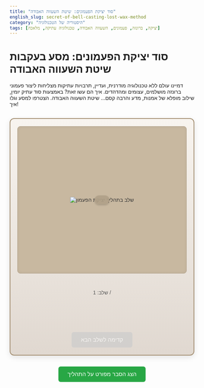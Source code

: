 ```yaml
---
title: "סוד יציקת הפעמונים: שיטת השעווה האבודה"
english_slug: secret-of-bell-casting-lost-wax-method
category: "היסטוריה של הטכנולוגיה"
tags: [יציקה, ברונזה, פעמונים, השעווה האבודה, טכנולוגיה עתיקה, מלאכה]
---
```

# סוד יציקת הפעמונים: מסע בעקבות שיטת השעווה האבודה

דמיינו עולם ללא טכנולוגיה מודרנית, ועדיין, תרבויות עתיקות מצליחות ליצור פעמוני ברונזה מושלמים, עצומים ומהדהדים. איך הם עשו זאת? באמצעות סוד עתיק יומין, שילוב מופלא של אמנות, מדע והרבה קסם... שיטת השעווה האבודה. הצטרפו למסע וגלו איך!

<div id="simulation">
    <div class="simulation-area">
        <img id="simulation-image" src="" alt="שלב בתהליך יציקת הפעמון">
        <div id="interactive-prompt"></div>
         <div id="interaction-feedback"></div>
    </div>
    <div class="simulation-controls">
        <p id="step-counter">שלב: 1 / <span id="total-steps"></span></p>
        <p id="step-description"></p>
        <button id="next-step" disabled>קדימה לשלב הבא</button>
    </div>
</div>

<style>
    /* General Styles */
    #simulation {
        display: flex;
        flex-direction: column;
        align-items: center;
        margin-top: 30px;
        border: 2px solid #a08a6c; /* Bronze-like border */
        padding: 20px;
        border-radius: 12px; /* Softer corners */
        background: linear-gradient(to bottom, #f8f4ef, #e0d8d0); /* Subtle textured background */
        box-shadow: 0 5px 15px rgba(0, 0, 0, 0.1); /* Soft shadow */
        font-family: 'Arial', sans-serif; /* Or any preferred font */
        color: #333;
    }

    /* Simulation Area */
    .simulation-area {
        position: relative;
        width: 100%;
        max-width: 550px; /* Slightly larger */
        height: 400px; /* Taller */
        display: flex;
        justify-content: center;
        align-items: center;
        background-color: #c8b8a0; /* Warm, clay-like background */
        border: 1px solid #b0a088;
        border-radius: 8px;
        overflow: hidden;
        margin-bottom: 15px;
        box-shadow: inset 0 0 10px rgba(0, 0, 0, 0.05);
        transition: background-color 0.5s ease; /* Smooth background changes */
    }

    #simulation-image {
        max-width: 100%;
        max-height: 100%;
        object-fit: contain;
        transition: transform 0.6s ease-out, opacity 0.6s ease-out; /* Smooth image transitions */
    }

     #simulation-image.fading {
        opacity: 0.5; /* Fade effect during interaction */
        transform: scale(0.98);
    }

    /* Interactive Prompt & Feedback */
    #interactive-prompt {
        position: absolute;
        top: 50%;
        left: 50%;
        transform: translate(-50%, -50%);
        background-color: rgba(176, 160, 136, 0.9); /* Matches background slightly */
        color: #222;
        padding: 12px 20px;
        border-radius: 25px; /* Pill shape */
        cursor: pointer;
        font-size: 1.2em; /* Larger text */
        text-align: center;
        user-select: none;
        transition: transform 0.3s ease, background-color 0.3s ease;
        box-shadow: 0 2px 5px rgba(0, 0, 0, 0.2);
        z-index: 10; /* Ensure it's on top */
        font-weight: bold;
    }

    #interactive-prompt:hover {
        transform: translate(-50%, -50%) scale(1.05); /* Subtle hover effect */
        background-color: rgba(190, 170, 140, 0.95);
    }

     #interactive-prompt.complete {
         background-color: #4CAF50; /* Green on completion */
         color: white;
         cursor: default;
         transform: translate(-50%, -50%) scale(1);
     }

     #interaction-feedback {
        position: absolute;
        bottom: 20px; /* Position at bottom */
        left: 50%;
        transform: translateX(-50%);
        background-color: rgba(0, 0, 0, 0.7);
        color: white;
        padding: 8px 15px;
        border-radius: 5px;
        font-size: 1em;
        text-align: center;
        opacity: 0; /* Initially hidden */
        transition: opacity 0.5s ease-out;
         z-index: 5;
     }

     #interaction-feedback.visible {
         opacity: 1;
     }


    /* Controls */
    .simulation-controls {
        margin-top: 15px;
        text-align: center;
        width: 100%;
        max-width: 550px;
    }

    #step-counter {
        font-size: 1em;
        color: #555;
        margin-bottom: 8px;
    }

    #step-description {
        min-height: 3.5em; /* Reserve slightly more space */
        font-size: 1.1em;
        line-height: 1.5;
        color: #444;
        font-weight: bold;
    }

    #next-step {
        padding: 12px 25px;
        font-size: 1.1em;
        cursor: pointer;
        background-color: #007bff;
        color: white;
        border: none;
        border-radius: 6px;
        margin-top: 15px;
        transition: background-color 0.3s ease, opacity 0.3s ease;
    }

    #next-step:hover:not(:disabled) {
         background-color: #0056b3;
    }

    #next-step:disabled {
        background-color: #cccccc;
        cursor: not-allowed;
        opacity: 0.7;
    }

    /* Explanation Toggle Button */
    #toggle-explanation {
        display: block;
        margin: 30px auto;
        padding: 12px 25px;
        font-size: 1.1em;
        cursor: pointer;
        background-color: #28a745;
        color: white;
        border: none;
        border-radius: 6px;
        transition: background-color 0.3s ease;
    }
     #toggle-explanation:hover {
         background-color: #218838;
     }

    /* Explanation Area */
    #explanation {
        margin-top: 20px;
        padding: 20px;
        border: 1px solid #ccc;
        border-radius: 8px;
        background-color: #fefefe;
        display: none;
        line-height: 1.6;
        color: #333;
    }

    #explanation h2 {
        color: #0056b3; /* Blue for main heading */
        margin-bottom: 15px;
        border-bottom: 2px solid #eee;
        padding-bottom: 5px;
    }

    #explanation h3 {
        color: #555;
        margin-top: 15px;
        margin-bottom: 10px;
    }

    #explanation h4 {
         color: #777;
         margin-top: 10px;
         margin-bottom: 5px;
    }

    #explanation p {
        margin-bottom: 15px;
        text-align: justify;
    }

     #explanation ol {
         margin-bottom: 15px;
     }

     #explanation li {
         margin-bottom: 10px;
     }

    /* Responsive Adjustments */
    @media (max-width: 600px) {
        #simulation {
            padding: 15px;
        }
        .simulation-area {
            height: 300px;
        }
        #interactive-prompt {
            font-size: 1em;
            padding: 10px 15px;
        }
        #next-step, #toggle-explanation {
            padding: 10px 20px;
            font-size: 1em;
        }
    }

</style>

<button id="toggle-explanation">הצג הסבר מפורט על התהליך</button>

<div id="explanation">
    <h2>הסבר מפורט: מסע אל לב יציקת הפעמונים בשיטת השעווה האבודה</h2>

    <p>שיטת השעווה האבודה (Lost-wax casting, או Cire Perdue) היא טכניקת יציקה עתיקת יומין שאיפשרה לאמנים ובעלי מלאכה ליצור אובייקטים מורכבים ומפורטים במיוחד ממתכות, בעיקר ברונזה. הטכניקה הייתה בשימוש נרחב החל מתקופות קדומות (אלפי שנים לפני הספירה) ועד ימינו, ליצירת פסלים, תכשיטים, כלים, וכמובן – פעמונים. ייחודה ביכולת ליצור חללים פנימיים מדויקים ופרטים חיצוניים עדינים במעבר יציקה יחיד.</p>

    <h3>קסם השיטה: ליצור מורכבות מושלמת</h3>
    <p>בניגוד לשיטות יציקה פשוטות יותר, הדורשות פירוק תבניות או הרכבה של חלקים נפרדים, שיטת השעווה האבודה בונה את האובייקט השלם (כמעט) כיחידה אחת. זה קריטי במיוחד עבור פעמונים, שכן הצורה החלולה המדויקת ועובי הדופן משפיעים ישירות על איכות הצליל. השיטה מאפשרת שילוב קפדני של הצורה הפנימית, הצורה החיצונית, וכל הקישוטים או הכיתובים, כל זאת באמצעות "הקרבת" מודל השעווה בתהליך החימום.</p>

    <h3>שלבי הקסם: פירוט התהליך</h3>

    <p>המסע ליצירת פעמון ברונזה בשיטת השעווה האבודה הוא תהליך הדורש מיומנות גבוהה, דיוק וסבלנות אינסופית. הנה השלבים העיקריים:</p>

    <ol>
        <li>
            <h4>בניית הלב הפנימי (Core)</h4>
            <p>הכל מתחיל בבניית הליבה הפנימית, שהיא בעצם "החלל הריק" של הפעמון העתידי. בונים אותה מחומר עקשן (עמיד בחום גבוה) כמו חרס מיוחד או טין, בצורה המדויקת של החלל הפנימי. הליבה נבנית מעט קטנה יותר מהגודל הסופי כדי לפנות מקום לשכבת השעווה שתגיע אחריה. היא חייבת להיות יציבה ועמידה.</p>
        </li>
        <li>
            <h4>פיסול נשמת הפעמון בשעווה (Wax Model)</h4>
            <p>על הליבה המיובשת, נפסל כעת מודל מדויק של הפעמון כולו משעווה. שכבת שעווה זו היא בעצם העובי המדויק של דופן הפעמון הסופי. בשלב זה משקיעים את מירב תשומת הלב: מגלפים ומוסיפים את כל הפרטים החיצוניים, הקישוטים, הכיתובים, ואת הצורה הסופית המושלמת של הפעמון. השעווה נבחרת כי היא נוחה לעיצוב ונמסה בקלות.</p>
        </li>
        <li>
            <h4>עטיפת הפעמון: בניית המעטפת החיצונית (Mold)</h4>
            <p>סביב מודל השעווה, בונים כעת תבנית חיצונית, שתשמש כ"עור" העמיד והחזק של הפעמון. התבנית נבנית לרוב בשכבות רבות של חומר עקשן (תערובת של חרס, חול, גבס וחומרים נוספים). בשלב זה גם מעצבים ומוסיפים את ערוצי היציקה (שדרכם תיכנס הברונזה הנוזלית) ואת ערוצי האוורור (שדרכם ייצאו האוויר והאדים). גם הערוצים האלו עשויים לרוב משעווה או מחומרים אחרים שיפונו בהמשך.</p>
        </li>
        <li>
            <h4>טקס ההמסה: השעווה אבודה (Burning out the Wax)</h4>
            <p>התבנית המכילה את מודל השעווה מחוממת בתנור בטמפרטורה גבוהה מאוד. החום גורם לשעווה שבפנים להימס לחלוטין ולטפטף החוצה דרך ערוצי היציקה והאוורור. שלב זה מותיר חלל ריק ומדויק בתוך התבנית, שהעתק מושלם של מודל השעווה המקורי. זוהי "השעווה האבודה" שנתנה לשיטה את שמה.</p>
        </li>
        <li>
            <h4>הכנת הזהב האדום: סגסוגת הברונזה (Bronze Alloy)</h4>
            <p>הברונזה, שהיא סגסוגת של נחושת ובדיל (ליצירת פעמונים משתמשים לרוב ביחס של כ-4 חלקים נחושת לחלק 1 בדיל, ולעיתים עם תוספות קטנות נוספות), מוכנה בכבשן נפרד. המתכות מותכות בטמפרטורות קיצוניות עד שהן הופכות לנוזל זוהר וזורם, מוכן למשימה.</p>
        </li>
        <li>
            <h4>רגע האמת: יציקת הברונזה הנוזלית (Casting)</h4>
            <p>התבנית הריקה, שחוממה גם היא מראש כדי למנוע סדקים ולהבטיח זרימה חלקה של המתכת, ממוקמת במצב הנכון. כעת שופכים את הברונזה הנוזלית והלוהטת לתוך ערוצי היציקה. המתכת ממלאת את החלל הריק שנוצר על ידי השעווה שנמסה, ומקבלת את צורת הפעמון המדויקת. האוויר ואדים אחרים נדחפים החוצה דרך ערוצי האוורור הייעודיים.</p>
        </li>
        <li>
            <h4>מנוחת הלוחם: קירור והתמצקות (Cooling and Solidification)</h4>
            <p>לאחר שהתבנית התמלאה במתכת, היא נותרת להתקרר באיטיות ובסבלנות. תהליך הקירור עשוי לקחת זמן רב, במיוחד בפעמונים גדולים. במהלך הקירור, הברונזה הנוזלית מתקשה ומתמצקת בתוך התבנית.</p>
        </li>
        <li>
            <h4>לידה מחדש: שבירת התבנית (Breaking the Mold)</h4>
            <p>לאחר שהמתכת התקררה לחלוטין והתמצקה, התבנית החיצונית נשברת בזהירות רבה כדי לחשוף את הפעמון הגולמי שבפנים. הליבה הפנימית גם היא מוצאת או נשברת החוצה כדי ליצור את החלל הפנימי של הפעמון. זהו רגע של מתח והתרגשות – האם היציקה הצליחה?</p>
        </li>
        <li>
            <h4>נפח הפעמון: גימור וכוונון (Finishing)</h4>
            <p>הפעמון שזה עתה נולד עדיין גולמי. ערוצי היציקה וערוצי האוורור שנותרו מנותקים ומלוטשים. פני השטח החיצוניים מנוקים, מעובדים ולעיתים מלוטשים למראה מבריק. בפעמונים גדולים, השלב הקריטי ביותר הוא כוונון הצליל: מסירים כמות קטנה ומדודה של מתכת מהדופן או מהשפה התחתונה, לרוב תוך כדי בדיקת הצליל שוב ושוב, עד שמגיעים לצליל הנכון והמדויק שתוכנן. רק אז הפעמון מוכן באמת.</p>
        </li>
    </ol>

    <h3>מורשת של אש וברונזה</h3>
    <p>שיטת השעווה האבודה אינה רק טכניקה, היא מורשת. היא דרשה (ועדיין דורשת) ידע עמוק בחומרים, בטמפרטורות, ובאמנות הפיסול והעיצוב. היא איפשרה יצירת אוצרות אמנותיים ופריטים פונקציונליים שהעידו על רמת תחכום טכנולוגי גבוה בתרבויות רבות. וכל זאת, כדי לגרום למתכת דוממת לשיר בקול גדול ומהדהד.</p>
</div>

<script>
    document.addEventListener('DOMContentLoaded', () => {
        const simulationImage = document.getElementById('simulation-image');
        const stepCounter = document.getElementById('step-counter');
        const totalStepsSpan = document.getElementById('total-steps');
        const stepDescription = document.getElementById('step-description');
        const nextStepButton = document.getElementById('next-step');
        const interactivePrompt = document.getElementById('interactive-prompt');
        const interactionFeedback = document.getElementById('interaction-feedback');
        const simulationArea = document.querySelector('.simulation-area'); // Area for potential future area interaction
        const explanationDiv = document.getElementById('explanation');
        const toggleExplanationButton = document.getElementById('toggle-explanation');

        let currentStep = 0;
        let interactionCompletedForStep = false; // Flag for current step interaction

        const steps = [
            {
                description: "שלב 1: בונים את הלב הפנימי - ליבה מחימר שתעצב את חלל הפעמון.",
                image: "https://placehold.co/500x350/c8b8a0/333333?text=שלב+1%0Aליבה+פנימית", // Placeholder image
                interactive: false
            },
            {
                description: "שלב 2: מפַסלים את נשמת הפעמון - מצפים את הליבה במודל שעווה מדויק.",
                image: "https://placehold.co/500x350/dcc2a5/333333?text=שלב+2%0Aמודל+שעווה", // Placeholder image
                interactive: false
            },
            {
                description: "שלב 3: עוטפים את המודל - יוצרים מעטפת חימר חיצונית חזקה עם ערוצי יציקה ואוורור.",
                image: "https://placehold.co/500x350/b0a088/333333?text=שלב+3%0Aבניית+מעטפת", // Placeholder image
                interactive: false
            },
            {
                description: "שלב 4: הטקס הגדול - חימום התבנית להמסת והוצאת השעווה. החלל הריק נוצר! לחץ להמסה!",
                image: "https://placehold.co/500x350/e8d4c0/333333?text=שלב+4%0Aחימום+להמסה", // Image before interaction
                interactive: true,
                interactionPrompt: "לחץ כאן כדי להמיס את השעווה",
                interactiveImageAfter: "https://placehold.co/500x350/d0c0ac/333333?text=שלב+4%0Aשעווה+נמסה!", // Image after interaction
                interactivePromptAfter: "השעווה נמסה! התבנית מוכנה.",
                interactionFeedbackText: "החום עולה... השעווה נמסה החוצה, משאירה חלל מושלם!",
                nextStepText: "קדימה ליציקה!"
            },
             {
                description: "שלב 5: מכינים את הקול - מותכים נחושת ובדיל יחד בכבשן ליצירת ברונזה נוזלית ולוהטת.",
                image: "https://placehold.co/500x350/f0aa78/333333?text=שלב+5%0Aברונזה+נוזלית", // Placeholder image
                interactive: false
            },
            {
                description: "שלב 6: רגע האש! יוצקים את הברונזה הנוזלית לתוך החלל הריק בתבנית. לחץ ליציקה!",
                image: "https://placehold.co/500x350/e09860/333333?text=שלב+6%0Aמוכנים+ליציקה", // Image before interaction
                interactive: true,
                interactionPrompt: "לחץ כאן ליציקת הברונזה",
                interactiveImageAfter: "https://placehold.co/500x350/e08040/333333?text=שלב+6%0Aברונזה+נשפכת!", // Image after interaction
                interactivePromptAfter: "ברונזה נשפכת!",
                 interactionFeedbackText: "זרם זהוב ממלא את החלל... הפעמון מתחיל לקרום עור!",
                nextStepText: "קדימה לקירור"
            },
            {
                description: "שלב 7: מנוחת הלוחם - מניחים לתבנית להתקרר באיטיות. הברונזה מתמצקת ומתקשה.",
                image: "https://placehold.co/500x350/a0b0c0/333333?text=שלב+7%0Aקירור+התבנית", // Placeholder image
                interactive: false
            },
            {
                description: "שלב 8: הלידה! שוברים בעדינות את מעטפת החימר החיצונית כדי לחשוף את הפעמון הגולמי. לחץ לשבור!",
                image: "https://placehold.co/500x350/b0a088/333333?text=שלב+8%0Aמוכנים+לחשוף", // Image before interaction
                interactive: true,
                interactionPrompt: "לחץ כאן לשבירת התבנית",
                interactiveImageAfter: "https://placehold.co/500x350/d0c0a0/333333?text=שלב+8%0Aהפעמון+נחשף!", // Image after interaction
                interactivePromptAfter: "הפעמון נחשף!",
                 interactionFeedbackText: "שברים נופלים... הפעמון מתגלה!",
                nextStepText: "קדימה לגימור"
            },
            {
                description: "המסע הושלם! שלב הגימור והכוונון - ליטוש הפעמון והשגת הצליל המושלם.",
                image: "https://placehold.co/500x350/f5ce5a/333333?text=שלב+9%0Aהפעמון+מוכן!", // Placeholder image (finished bell)
                interactive: false
            }
        ];

        totalStepsSpan.textContent = steps.length; // Set total steps count

        function updateSimulation() {
            const step = steps[currentStep];
            stepCounter.textContent = `שלב: ${currentStep + 1} / ${steps.length}`;
            stepDescription.textContent = step.description;
            simulationImage.src = step.image;
            nextStepButton.textContent = step.nextStepText || "קדימה לשלב הבא"; // Use custom text or default

            // Hide prompt and feedback by default
            interactivePrompt.style.display = 'none';
            interactivePrompt.classList.remove('complete');
            interactionFeedback.classList.remove('visible');


            if (step.interactive) {
                interactivePrompt.textContent = step.interactionPrompt;
                interactivePrompt.style.display = 'block';
                nextStepButton.disabled = true;
                interactionCompletedForStep = false;
                interactivePrompt.style.cursor = 'pointer';
            } else {
                nextStepButton.disabled = false; // Enable next if no interaction needed
                interactionCompletedForStep = true; // Mark as completed if no interaction
            }

             if (currentStep >= steps.length - 1 ) {
                nextStepButton.disabled = true;
                nextStepButton.textContent = "התהליך הושלם!";
                 interactivePrompt.style.display = 'none'; // Ensure prompt is hidden on final step
            }
             simulationImage.classList.remove('fading'); // Remove fading effect for new step
        }

        function handleInteraction() {
             const step = steps[currentStep];
             if (step.interactive && !interactionCompletedForStep) {
                // Visual/feedback changes during interaction
                simulationImage.classList.add('fading'); // Add fading effect
                interactivePrompt.textContent = step.interactivePromptAfter;
                interactivePrompt.classList.add('complete');
                interactivePrompt.style.cursor = 'default';

                // Show feedback message
                if (step.interactionFeedbackText) {
                    interactionFeedback.textContent = step.interactionFeedbackText;
                    interactionFeedback.classList.add('visible');
                }


                // Simulate the action completion visually after a short delay
                setTimeout(() => {
                     if (step.interactiveImageAfter) {
                         simulationImage.src = step.interactiveImageAfter; // Change image after interaction
                         simulationImage.classList.remove('fading'); // Remove fading after image swap
                     }
                     if (step.interactiveDescriptionAfter) {
                          stepDescription.textContent = step.interactiveDescriptionAfter; // Change description
                     }

                     // Interaction is now truly completed for this step
                     interactionCompletedForStep = true;
                     nextStepButton.disabled = false; // Enable next step button
                     // Optional: Hide prompt after interaction and delay
                     setTimeout(() => {
                          interactivePrompt.style.display = 'none';
                          interactionFeedback.classList.remove('visible'); // Hide feedback
                     }, 1500); // Hide prompt/feedback after 1.5 seconds
                }, 800); // Duration of visual change/feedback
             }
        }

        nextStepButton.addEventListener('click', () => {
            // Only proceed if interaction is completed or step is not interactive
            if (currentStep < steps.length -1 && (!steps[currentStep].interactive || interactionCompletedForStep)) {
                currentStep++;
                updateSimulation();
            }
        });

        // Add click listener to the interactive prompt itself
        interactivePrompt.addEventListener('click', handleInteraction);

        // Toggle explanation visibility
        toggleExplanationButton.addEventListener('click', () => {
            const isHidden = explanationDiv.style.display === 'none' || explanationDiv.style.display === '';
            explanationDiv.style.display = isHidden ? 'block' : 'none';
            toggleExplanationButton.textContent = isHidden ? 'הסתר הסבר מפורט' : 'הצג הסבר מפורט על התהליך';
        });


        // Initial load
        updateSimulation();
    });
</script>
```
